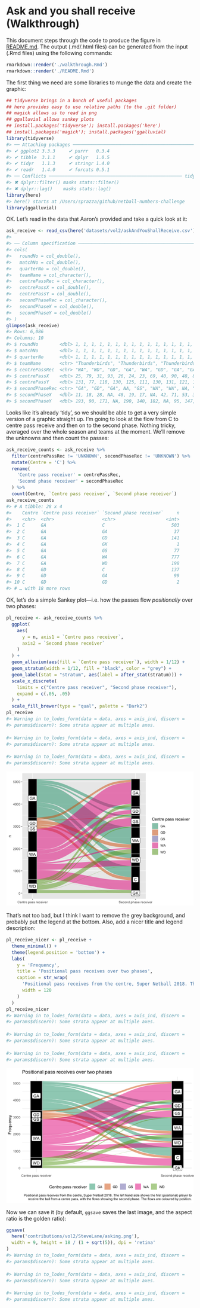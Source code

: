 
<!-- README.md is generated from README.Rmd. Please edit that file -->

# Ask and you shall receive (Walkthrough)

This document steps through the code to produce the figure in
[README.md](./README.md). The output (.md/.html files) can be generated
from the input (.Rmd files) using the following commands:

``` r
rmarkdown::render('./walkthrough.Rmd')
rmarkdown::render('./README.Rmd')
```

The first thing we need are some libraries to munge the data and create
the graphic:

``` r
## tidyverse brings in a bunch of useful packages
## here provides easy to use relative paths (to the .git folder)
## magick allows us to read in png
## ggalluvial allows sankey plots
## install.packages('tidyverse'); install.packages('here')
## install.packages('magick'); install.packages('ggalluvial)
library(tidyverse)
#> ── Attaching packages ─────────────────────────────────────────────── tidyverse 1.3.1 ──
#> ✔ ggplot2 3.3.3     ✔ purrr   0.3.4
#> ✔ tibble  3.1.1     ✔ dplyr   1.0.5
#> ✔ tidyr   1.1.3     ✔ stringr 1.4.0
#> ✔ readr   1.4.0     ✔ forcats 0.5.1
#> ── Conflicts ────────────────────────────────────────────────── tidyverse_conflicts() ──
#> ✖ dplyr::filter() masks stats::filter()
#> ✖ dplyr::lag()    masks stats::lag()
library(here)
#> here() starts at /Users/sprazza/github/netball-numbers-challenge
library(ggalluvial)
```

OK. Let’s read in the data that Aaron’s provided and take a quick look
at it:

``` r
ask_receive <- read_csv(here('datasets/vol2/askAndYouShallReceive.csv'))
#> 
#> ── Column specification ────────────────────────────────────────────────────────────────
#> cols(
#>   roundNo = col_double(),
#>   matchNo = col_double(),
#>   quarterNo = col_double(),
#>   teamName = col_character(),
#>   centrePassRec = col_character(),
#>   centrePassX = col_double(),
#>   centrePassY = col_double(),
#>   secondPhaseRec = col_character(),
#>   secondPhaseX = col_double(),
#>   secondPhaseY = col_double()
#> )
glimpse(ask_receive)
#> Rows: 6,086
#> Columns: 10
#> $ roundNo        <dbl> 1, 1, 1, 1, 1, 1, 1, 1, 1, 1, 1, 1, 1, 1, 1, 1, 1, 1, 1…
#> $ matchNo        <dbl> 1, 1, 1, 1, 1, 1, 1, 1, 1, 1, 1, 1, 1, 1, 1, 1, 1, 1, 1…
#> $ quarterNo      <dbl> 1, 1, 1, 1, 1, 1, 1, 1, 1, 1, 1, 1, 1, 1, 1, 1, 1, 2, 2…
#> $ teamName       <chr> "Thunderbirds", "Thunderbirds", "Thunderbirds", "Thunde…
#> $ centrePassRec  <chr> "WA", "WD", "GD", "GA", "WA", "GD", "GA", "GA", "GA", "…
#> $ centrePassX    <dbl> 25, 79, 31, 93, 26, 24, 23, 69, 40, 90, 48, 86, 52, 94,…
#> $ centrePassY    <dbl> 131, 77, 118, 130, 125, 111, 130, 131, 121, 109, 131, 1…
#> $ secondPhaseRec <chr> "GA", "GD", "GA", NA, "GS", "WA", "WA", NA, "GD", "WA",…
#> $ secondPhaseX   <dbl> 11, 18, 28, NA, 48, 19, 17, NA, 42, 71, 53, 32, 71, 57,…
#> $ secondPhaseY   <dbl> 193, 90, 171, NA, 190, 140, 182, NA, 95, 147, 139, 162,…
```

Looks like it’s already ‘tidy’, so we should be able to get a very
simple version of a graphic straight up. I’m going to look at the flow
from C to centre pass receive and then on to the second phase. Nothing
tricky, averaged over the whole season and teams at the moment. We’ll
remove the unknowns and then count the passes:

``` r
ask_receive_counts <- ask_receive %>%
  filter(centrePassRec != 'UNKNOWN', secondPhaseRec != 'UNKNOWN') %>%
  mutate(Centre = 'C') %>%
  rename(
    'Centre pass receiver' = centrePassRec,
    'Second phase receiver' = secondPhaseRec
  ) %>%
  count(Centre, `Centre pass receiver`, `Second phase receiver`)
ask_receive_counts
#> # A tibble: 28 x 4
#>    Centre `Centre pass receiver` `Second phase receiver`     n
#>    <chr>  <chr>                  <chr>                   <int>
#>  1 C      GA                     C                         503
#>  2 C      GA                     GA                         37
#>  3 C      GA                     GD                        141
#>  4 C      GA                     GK                          1
#>  5 C      GA                     GS                         77
#>  6 C      GA                     WA                        777
#>  7 C      GA                     WD                        198
#>  8 C      GD                     C                         137
#>  9 C      GD                     GA                         99
#> 10 C      GD                     GD                          2
#> # … with 18 more rows
```

OK, let’s do a simple Sankey plot—i.e. how the passes flow
*positionally* over two phases:

``` r
pl_receive <- ask_receive_counts %>%
  ggplot(
    aes(
      y = n, axis1 = `Centre pass receiver`,
      axis2 = `Second phase receiver`
    )
  ) +
  geom_alluvium(aes(fill = `Centre pass receiver`), width = 1/12) +
  geom_stratum(width = 1/12, fill = "black", color = "grey") +
  geom_label(stat = "stratum", aes(label = after_stat(stratum))) +
  scale_x_discrete(
    limits = c("Centre pass receiver", "Second phase receiver"),
    expand = c(.05, .05)
  ) +
  scale_fill_brewer(type = "qual", palette = "Dark2")
pl_receive
#> Warning in to_lodes_form(data = data, axes = axis_ind, discern =
#> params$discern): Some strata appear at multiple axes.

#> Warning in to_lodes_form(data = data, axes = axis_ind, discern =
#> params$discern): Some strata appear at multiple axes.

#> Warning in to_lodes_form(data = data, axes = axis_ind, discern =
#> params$discern): Some strata appear at multiple axes.
```

![](walkthrough_files/figure-gfm/passing-figure-1.png)<!-- -->

That’s not too bad, but I think I want to remove the grey background,
and probably put the legend at the bottom. Also, add a nicer title and
legend description:

``` r
pl_receive_nicer <- pl_receive +
  theme_minimal() +
  theme(legend.position = 'bottom') +
  labs(
    y = 'Frequency',
    title = 'Positional pass receives over two phases',
    caption = str_wrap(
      'Positional pass receives from the centre, Super Netball 2018. The left hand side shows the first (positional) player to receive the ball from a centre pass, with the flows showing the second phase. The flows are coloured by position.',
      width = 120
    )
  )
pl_receive_nicer
#> Warning in to_lodes_form(data = data, axes = axis_ind, discern =
#> params$discern): Some strata appear at multiple axes.

#> Warning in to_lodes_form(data = data, axes = axis_ind, discern =
#> params$discern): Some strata appear at multiple axes.

#> Warning in to_lodes_form(data = data, axes = axis_ind, discern =
#> params$discern): Some strata appear at multiple axes.
```

![](walkthrough_files/figure-gfm/nicer-passing-figure-1.png)<!-- -->

Now we can save it (by default, `ggsave` saves the last image, and the
aspect ratio is the golden ratio):

``` r
ggsave(
  here('contributions/vol2/SteveLane/asking.png'),
  width = 9, height = 18 / (1 + sqrt(5)), dpi = 'retina'
)
#> Warning in to_lodes_form(data = data, axes = axis_ind, discern =
#> params$discern): Some strata appear at multiple axes.

#> Warning in to_lodes_form(data = data, axes = axis_ind, discern =
#> params$discern): Some strata appear at multiple axes.

#> Warning in to_lodes_form(data = data, axes = axis_ind, discern =
#> params$discern): Some strata appear at multiple axes.
```
